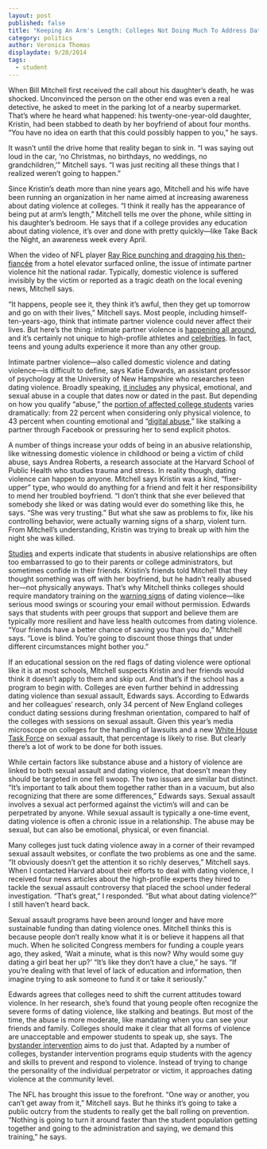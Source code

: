 ```yaml
---
layout: post
published: false
title: "Keeping An Arm's Length: Colleges Not Doing Much To Address Dating Violence"
category: politics
author: Veronica Thomas
displaydate: 9/28/2014
tags: 
  - student
---
```


When Bill Mitchell first received the call about his daughter’s death, he was shocked. Unconvinced the person on the other end was even a real detective, he asked to meet in the parking lot of a nearby supermarket. That’s where he heard what happened: his twenty-one-year-old daughter, Kristin, had been stabbed to death by her boyfriend of about four months. “You have no idea on earth that this could possibly happen to you,” he says.

It wasn’t until the drive home that reality began to sink in. “I was saying out loud in the car, ‘no Christmas, no birthdays, no weddings, no grandchildren,’” Mitchell says. “I was just reciting all these things that I realized weren’t going to happen.”

Since Kristin’s death more than nine years ago, Mitchell and his wife have been running an organization in her name aimed at increasing awareness about dating violence at colleges. “I think it really has the appearance of being put at arm’s length,” Mitchell tells me over the phone, while sitting in his daughter’s bedroom. He says that if a college provides any education about dating violence, it’s over and done with pretty quickly—like Take Back the Night, an awareness week every April.

When the video of NFL player [Ray Rice punching and dragging his then-fiancée](http://www.nytimes.com/2014/09/09/sports/football/ray-rice-video-shows-punch-and-raises-new-questions-for-nfl.html?module=Search&mabReward=relbias%3Ar) from a hotel elevator surfaced online, the issue of intimate partner violence hit the national radar. Typically, domestic violence is suffered invisibly by the victim or reported as a tragic death on the local evening news, Mitchell says.

“It happens, people see it, they think it’s awful, then they get up tomorrow and go on with their lives,” Mitchell says. Most people, including himself-ten-years-ago, think that intimate partner violence could never affect their lives. But here’s the thing: intimate partner violence is [happening all around](http://www.cdc.gov/violenceprevention/intimatepartnerviolence/), and it’s certainly not unique to high-profile athletes and [celebrities](http://www.washingtonpost.com/news/morning-mix/wp/2014/09/25/modern-family-star-sarah-hyland-gets-restraining-order-against-ex-boyfriend/). In fact, teens and young adults experience it more than any other group.

Intimate partner violence—also called domestic violence and dating violence—is difficult to define, says Katie Edwards, an assistant professor of psychology at the University of New Hampshire who researches teen dating violence. Broadly speaking, [it includes](http://www.cdc.gov/violenceprevention/intimatepartnerviolence/teen_dating_violence.html) any physical, emotional, and sexual abuse in a couple that dates now or dated in the past. But depending on how you qualify “abuse,” the [portion of affected college students](http://www.breakthecycle.org/dating-violence-research/college-dating-violence-and-abuse-poll) varies dramatically: from 22 percent when considering only physical violence, to 43 percent when counting emotional and “[digital abuse](http://www.loveisrespect.org/is-this-abuse/types-of-abuse/what-is-digital-abuse),” like stalking a partner through Facebook or pressuring her to send explicit photos.

A number of things increase your odds of being in an abusive relationship, like witnessing domestic violence in childhood or being a victim of child abuse, says Andrea Roberts, a research associate at the Harvard School of Public Health who studies trauma and stress. In reality though, dating violence can happen to anyone. Mitchell says Kristin was a kind, “fixer-upper” type, who would do anything for a friend and felt it her responsibility to mend her troubled boyfriend. “I don’t think that she ever believed that somebody she liked or was dating would ever do something like this,
 he says. “She was very trusting.”  But what she saw as problems to fix, like his controlling behavior, were actually warning signs of a sharp, violent turn. From Mitchell’s understanding, Kristin was trying to break up with him the night she was killed.

[Studies](http://www.sciencedirect.com/science/article/pii/S0272735899000422) and experts indicate that students in abusive relationships are often too embarrassed to go to their parents or college administrators, but sometimes confide in their friends. Kristin’s friends told Mitchell that they thought something was off with her boyfriend, but he hadn’t really abused her—not physically anyways. That’s why Mitchell thinks colleges should require mandatory training on the [warning signs](http://www.theredflagcampaign.org/index.php/dating-violence/red-flags-for-abusive-relationships/) of dating violence—like serious mood swings or scouring your email without permission. Edwards says that students with peer groups that support and believe them are typically more resilient and have less health outcomes from dating violence. “Your friends have a better chance of saving you than you do,” Mitchell says. “Love is blind. You’re going to discount those things that under different circumstances might bother you.” 

If an educational session on the red flags of dating violence were optional like it is at most schools, Mitchell suspects Kristin and her friends would think it doesn’t apply to them and skip out. And that’s if the school has a program to begin with. Colleges are even further behind in addressing dating violence than sexual assault, Edwards says. According to Edwards and her colleagues’ research, only 34 percent of New England colleges conduct dating sessions during freshman orientation, compared to half of the colleges with sessions on sexual assault. Given this year’s media microscope on colleges for the handling of lawsuits and a new [White House Task Force](http://www.whitehouse.gov/the-press-office/2014/01/22/memorandum-establishing-white-house-task-force-protect-students-sexual-a) on sexual assault, that percentage is likely to rise. But clearly there’s a lot of work to be done for both issues.

While certain factors like substance abuse and a history of violence are linked to both sexual assault and dating violence, that doesn’t mean they should be targeted in one fell swoop. The two issues are similar but distinct. “It’s important to talk about them together rather than in a vacuum, but also recognizing that there are some differences,” Edwards says. Sexual assault involves a sexual act performed against the victim’s will and can be perpetrated by anyone. While sexual assault is typically a one-time event, dating violence is often a chronic issue in a relationship. The abuse may be sexual, but can also be emotional, physical, or even financial.

Many colleges just tuck dating violence away in a corner of their revamped sexual assault websites, or conflate the two problems as one and the same. “It obviously doesn’t get the attention it so richly deserves,” Mitchell says. When I contacted Harvard about their efforts to deal with dating violence, I received four news articles about the high-profile experts they hired to tackle the sexual assault controversy that placed the school under federal investigation. “That’s great,” I responded. “But what about dating violence?” I still haven’t heard back.

Sexual assault programs have been around longer and have more sustainable funding than dating violence ones. Mitchell thinks this is because people don’t really know what it is or believe it happens all that much. When he solicited Congress members for funding a couple years ago, they asked, ‘Wait a minute, what is this now? Why would some guy dating a girl beat her up?’ “It’s like they don’t have a clue,” he says. “If you’re dealing with that level of lack of education and information, then imagine trying to ask someone to fund it or take it seriously.”

Edwards agrees that colleges need to shift the current attitudes toward violence. In her research, she’s found that young people often recognize the severe forms of dating violence, like stalking and beatings. But most of the time, the abuse is more moderate, like mandating when you can see your friends and family. Colleges should make it clear that all forms of violence are unacceptable and empower students to speak up, she says. The [bystander intervention](http://www.nytimes.com/2014/02/09/education/edlife/stepping-up-to-stop-sexual-assault.html) aims to do just that. Adapted by a number of colleges, bystander intervention programs equip students with the agency and skills to prevent and respond to violence. Instead of trying to change the personality of the individual perpetrator or victim, it approaches dating violence at the community level. 

The NFL has brought this issue to the forefront. “One way or another, you can’t get away from it,” Mitchell says. But he thinks it’s going to take a public outcry from the students to really get the ball rolling on prevention. “Nothing is going to turn it around faster than the student population getting together and going to the administration and saying, we demand this training,” he says.
